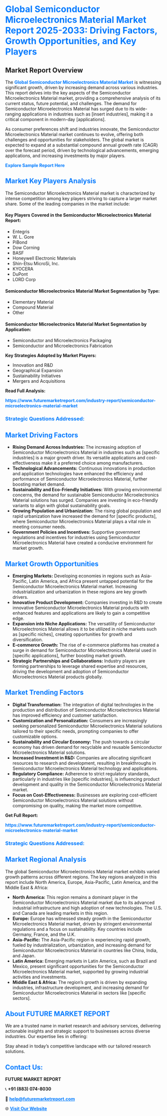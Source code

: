 <h1 style="color: #007BFF;">Global Semiconductor Microelectronics Material Market Report 2025-2033: Driving Factors, Growth Opportunities, and Key Players</h1>

<section id="overview">
<h2>Market Report Overview</h2>
<p>The <a href="https://www.futuremarketreport.com/industry-report/semiconductor-microelectronics-material-market" style="color: #007BFF; text-decoration: none;"><strong>Global Semiconductor Microelectronics Material Market</strong></a> is witnessing significant growth, driven by increasing demand across various industries. This report delves into the key aspects of the Semiconductor Microelectronics Material market, providing a comprehensive analysis of its current status, future potential, and challenges. The demand for Semiconductor Microelectronics Material has surged due to its wide-ranging applications in industries such as [insert industries], making it a critical component in modern-day [applications].</p>
<p>As consumer preferences shift and industries innovate, the Semiconductor Microelectronics Material market continues to evolve, offering both challenges and opportunities for stakeholders. The global market is expected to expand at a substantial compound annual growth rate (CAGR) over the forecast period, driven by technological advancements, emerging applications, and increasing investments by major players.</p>
</section>

<section id="overview">
<p><a href="https://www.futuremarketreport.com/request-sample/reportId=60318" style="color: #007BFF; text-decoration: none;"><strong>Explore Sample Report Here</strong></a></p>
</section>

<section id="key-players">
<h2 style="color: #007BFF;">Market Key Players Analysis</h2>
<p>The Semiconductor Microelectronics Material market is characterized by intense competition among key players striving to capture a larger market share. Some of the leading companies in the market include:</p>
<h4>Key Players Covered in the Semiconductor Microelectronics Material Report:</h4>
<ul><li>Entegris</li><li>W. L. Gore</li><li>PiBond</li><li>Dow Corning</li><li>BASF</li><li>Honeywell Electronic Materials</li><li>Shin-Etsu MicroSi, Inc.</li><li>KYOCERA</li><li>DuPont</li><li>LORD Corp</li></ul>
<h4>Semiconductor Microelectronics Material Market Segmentation by Type:</h4>
<ul><li>Elementary Material</li><li>Compound Material</li><li>Other</li></ul>

<h4>Semiconductor Microelectronics Material Market Segmentation by Application:</h4>
<ul><li>Semiconductor and Microelectronics Packaging</li><li>Semiconductor and Microelectronics Fabrication</li></ul>
<p><strong>Key Strategies Adopted by Market Players:</strong></p>
<ul>
<li>Innovation and R&D</li>
<li>Geographical Expansion</li>
<li>Sustainability Initiatives</li>
<li>Mergers and Acquisitions</li>
</ul>
</section>

<section>
<p><strong>Read Full Analysis: </strong></p><a href="https://www.futuremarketreport.com/industry-report/semiconductor-microelectronics-material-market" style="color: #007BFF; text-decoration: none;"><strong>https://www.futuremarketreport.com/industry-report/semiconductor-microelectronics-material-market</strong></a>
<h3 style="color: #007BFF;">Strategic Questions Addressed:</h3>
</section>

<section id="driving-factors">
<h2 style="color: #007BFF;">Market Driving Factors</h2>
<ul>
<li><strong>Rising Demand Across Industries:</strong> The increasing adoption of Semiconductor Microelectronics Material in industries such as [specific industries] is a major growth driver. Its versatile applications and cost-effectiveness make it a preferred choice among manufacturers.</li>
<li><strong>Technological Advancements:</strong> Continuous innovations in production and application technologies have enhanced the efficiency and performance of Semiconductor Microelectronics Material, further boosting market demand.</li>
<li><strong>Sustainability and Eco-Friendly Initiatives:</strong> With growing environmental concerns, the demand for sustainable Semiconductor Microelectronics Material solutions has surged. Companies are investing in eco-friendly variants to align with global sustainability goals.</li>
<li><strong>Growing Population and Urbanization:</strong> The rising global population and rapid urbanization have increased the demand for [specific products], where Semiconductor Microelectronics Material plays a vital role in meeting consumer needs.</li>
<li><strong>Government Policies and Incentives:</strong> Supportive government regulations and incentives for industries using Semiconductor Microelectronics Material have created a conducive environment for market growth.</li>
</ul>
</section>

<section id="growth-opportunities">
<h2 style="color: #007BFF;">Market Growth Opportunities</h2>
<ul>
<li><strong>Emerging Markets:</strong> Developing economies in regions such as Asia-Pacific, Latin America, and Africa present untapped potential for the Semiconductor Microelectronics Material market. Increasing industrialization and urbanization in these regions are key growth drivers.</li>
<li><strong>Innovative Product Development:</strong> Companies investing in R&D to create innovative Semiconductor Microelectronics Material products with enhanced features and applications are likely to gain a competitive edge.</li>
<li><strong>Expansion into Niche Applications:</strong> The versatility of Semiconductor Microelectronics Material allows it to be utilized in niche markets such as [specific niches], creating opportunities for growth and diversification.</li>
<li><strong>E-commerce Growth:</strong> The rise of e-commerce platforms has created a surge in demand for Semiconductor Microelectronics Material used in [specific applications], further boosting market growth.</li>
<li><strong>Strategic Partnerships and Collaborations:</strong> Industry players are forming partnerships to leverage shared expertise and resources, driving the development and adoption of Semiconductor Microelectronics Material products globally.</li>
</ul>
</section>

<section id="trending-factors">
<h2 style="color: #007BFF;">Market Trending Factors</h2>
<ul>
<li><strong>Digital Transformation:</strong> The integration of digital technologies in the production and distribution of Semiconductor Microelectronics Material has improved efficiency and customer satisfaction.</li>
<li><strong>Customization and Personalization:</strong> Consumers are increasingly seeking personalized Semiconductor Microelectronics Material solutions tailored to their specific needs, prompting companies to offer customizable options.</li>
<li><strong>Sustainability and Circular Economy:</strong> The push towards a circular economy has driven demand for recyclable and reusable Semiconductor Microelectronics Material solutions.</li>
<li><strong>Increased Investment in R&D:</strong> Companies are allocating significant resources to research and development, resulting in breakthroughs in Semiconductor Microelectronics Material technology and applications.</li>
<li><strong>Regulatory Compliance:</strong> Adherence to strict regulatory standards, particularly in industries like [specific industries], is influencing product development and quality in the Semiconductor Microelectronics Material market.</li>
<li><strong>Focus on Cost-Effectiveness:</strong> Businesses are exploring cost-efficient Semiconductor Microelectronics Material solutions without compromising on quality, making the market more competitive.</li>
</ul>
</section>

<section>
<p><strong>Get Full Report: </strong></p><a href="https://www.futuremarketreport.com/industry-report/semiconductor-microelectronics-material-market" style="color: #007BFF; text-decoration: none;"><strong>https://www.futuremarketreport.com/industry-report/semiconductor-microelectronics-material-market</strong></a>
<h3 style="color: #007BFF;">Strategic Questions Addressed:</h3>
</section>


<section id="regional-analysis">
<h2 style="color: #007BFF;">Market Regional Analysis</h2>
<p>The global Semiconductor Microelectronics Material market exhibits varied growth patterns across different regions. The key regions analyzed in this report include North America, Europe, Asia-Pacific, Latin America, and the Middle East & Africa:</p>
<ul>
<li><strong>North America:</strong> This region remains a dominant player in the Semiconductor Microelectronics Material market due to its advanced industrial infrastructure and high adoption of new technologies. The U.S. and Canada are leading markets in this region.</li>
<li><strong>Europe:</strong> Europe has witnessed steady growth in the Semiconductor Microelectronics Material market, driven by stringent environmental regulations and a focus on sustainability. Key countries include Germany, France, and the U.K.</li>
<li><strong>Asia-Pacific:</strong> The Asia-Pacific region is experiencing rapid growth, fueled by industrialization, urbanization, and increasing demand for Semiconductor Microelectronics Material in countries like China, India, and Japan.</li>
<li><strong>Latin America:</strong> Emerging markets in Latin America, such as Brazil and Mexico, present significant opportunities for the Semiconductor Microelectronics Material market, supported by growing industrial activities and investments.</li>
<li><strong>Middle East & Africa:</strong> The region’s growth is driven by expanding industries, infrastructure development, and increasing demand for Semiconductor Microelectronics Material in sectors like [specific sectors].</li>
</ul>
</section>

<footer>
<h2 style="color: #007BFF;">About FUTURE MARKET REPORT</h2>
<p>We are a trusted name in market research and advisory services, delivering actionable insights and strategic support to businesses across diverse industries. Our expertise lies in offering:</p>

<p>Stay ahead in today’s competitive landscape with our tailored research solutions.</p>

<h2 style="color: #007BFF;">Contact Us:</h2>
<p><strong>FUTURE MARKET REPORT</strong></p>
<p>📞 <strong>+91 (883) 074-8030</strong></p>
<p>📧 <strong><a href="mailto:help@futuremarketreport.com" style="color: #007BFF;">help@futuremarketreport.com</a></strong></p>
<p>🌐 <strong><a href="https://www.futuremarketreport.com/" style="color: #007BFF;">Visit Our Website</a></strong></p>
</footer>